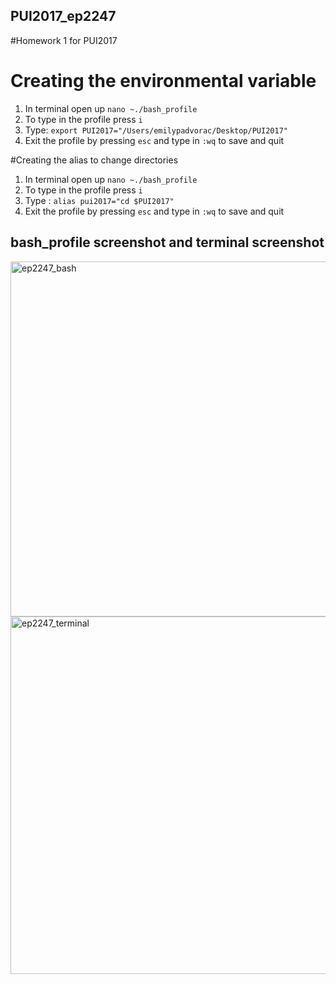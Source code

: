 ## PUI2017_ep2247

#Homework 1 for PUI2017

# Creating the environmental variable
1) In terminal open up `nano ~./bash_profile`
2) To type in the profile press `i`
3) Type: `export PUI2017="/Users/emilypadvorac/Desktop/PUI2017"`
4) Exit the profile by pressing `esc` and type in `:wq` to save and quit

#Creating the alias to change directories
1) In terminal open up `nano ~./bash_profile`
2) To type in the profile press `i`
3) Type : `alias pui2017="cd $PUI2017"`
4) Exit the profile by pressing `esc` and type in `:wq` to save and quit

## bash_profile screenshot and terminal screenshot

<img width="568" alt="ep2247_bash" src="https://user-images.githubusercontent.com/31670055/30521878-303c522c-9b95-11e7-8565-e46c6d35b667.png">

<img width="572" alt="ep2247_terminal" src="https://user-images.githubusercontent.com/31670055/30521879-303f283a-9b95-11e7-8672-abf6fd43604b.png">

